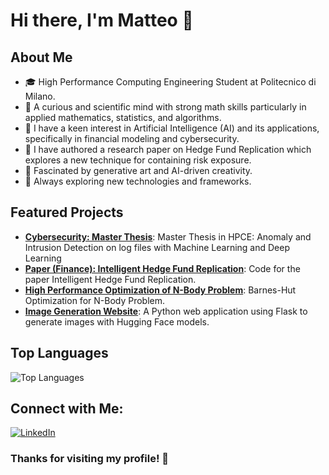# Hi there, I'm Matteo 👋

## About Me
- 🎓 High Performance Computing Engineering Student at Politecnico di Milano.
- 🧠 A curious and scientific mind with strong math skills particularly in applied mathematics, statistics, and algorithms.
- 🤖 I have a keen interest in Artificial Intelligence (AI) and its applications, specifically in financial modeling and cybersecurity.
- 📄 I have authored a research paper on Hedge Fund Replication which explores a new technique for containing risk exposure.
- 🎨 Fascinated by generative art and AI-driven creativity.
- 🚀 Always exploring new technologies and frameworks.

## Featured Projects
- **[Cybersecurity: Master Thesis](https://github.com/matteo-riga/Thesis)**: Master Thesis in HPCE: Anomaly and Intrusion Detection on log files with Machine Learning and Deep Learning
- **[Paper (Finance): Intelligent Hedge Fund Replication](https://github.com/matteo-riga/HedgeFundReplication)**: Code for the paper Intelligent Hedge Fund Replication.
- **[High Performance Optimization of N-Body Problem](https://github.com/matteo-riga/Nbody_Project_Exam)**: Barnes-Hut Optimization for N-Body Problem.
- **[Image Generation Website](https://github.com/matteo-riga/ImgGenWebsite)**: A Python web application using Flask to generate images with Hugging Face models.

## Top Languages
![Top Languages](https://github-readme-stats.vercel.app/api/top-langs/?username=matteo-riga&layout=compact)

## Connect with Me:
[![LinkedIn](https://img.shields.io/badge/LinkedIn-Profile-blue)](https://www.linkedin.com/in/matteo-rigamonti-0a7379258/)

### Thanks for visiting my profile! 🙏
